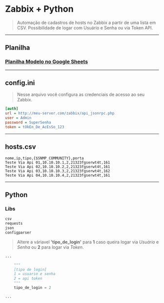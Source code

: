 # Zabbix + Python

> Automação de cadastros de hosts no Zabbix a partir de uma lista em CSV. Possibilidade de logar com Usuário e Senha ou via Token API.

---

## Planilha

### [Planilha Modelo no Google Sheets](https://docs.google.com/spreadsheets/d/1NF_jYHkpOeWr0ufGTdNrESZNb2gQDtuPD6Xc6Mi2do4)

---

## config.ini

> Nesse arquivo você configura as credenciais de acesso ao seu Zabbix.

```ini
[auth]
url = http://meu-server.com/zabbix/api_jsonrpc.php
user = Admin
password = SuperSenha
token = tOkEn_De_AcEsSo_123
```

---

## hosts.csv

```csv
nome,ip,tipo,{$SNMP_COMMUNITY},porta
Teste Via Api 01,10.10.10.1,2,21323fgserwt4t,161
Teste Via Api 02,10.10.10.2,2,21323fgserwt4t,161
Teste Via Api 03,10.10.10.3,2,21323fgserwt4t,162
Teste Via Api 04,10.10.10.4,2,21323fgserwt4t,161
```

---

## Python

### Libs

```sh
csv
requests
json
configparser
```

> Altere a váriavel **'tipo_de_login'** para **1** caso queira logar via *Usuário* e *Senha* ou **2** para logar via *Token*.

```py
...

    """
    [tipo de login]
    1 = usuario e senha
    2 = api token
    """
    tipo_de_login = 2

...
```
